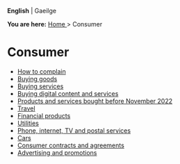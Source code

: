 **English** |  Gaeilge 

**You are here:** [ Home ](/en/) > Consumer

#  Consumer

  * [ How to complain ](/en/consumer/how-to-complain/)
  * [ Buying goods ](/en/consumer/shopping/)
  * [ Buying services ](/en/consumer/buying-services/)
  * [ Buying digital content and services ](/en/consumer/buying-digital-content-and-services/)
  * [ Products and services bought before November 2022 ](/en/consumer/products-and-services-bought-before-november-2022/)
  * [ Travel ](/en/consumer/travel/)
  * [ Financial products ](/en/consumer/financial-products/)
  * [ Utilities ](/en/consumer/utilities/)
  * [ Phone, internet, TV and postal services ](/en/consumer/phone-internet-tv-and-postal-services/)
  * [ Cars ](/en/consumer/cars/)
  * [ Consumer contracts and agreements ](/en/consumer/consumer-laws/)
  * [ Advertising and promotions ](/en/consumer/advertising-and-promotions/)
